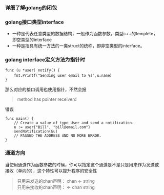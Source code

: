 ### 详细了解golang的闭包

### golang接口类型interface
+ 一种是代表任意类型的数据结构，一般作为函数参数，类型c++的templete，即空类型的interface
+ 一种是指具有统一方法的一类struct的统称，即非空类型的interface。

### golang interface定义方法为指针时
``` golang
func (u *user) notify() {   
    fmt.Printf("Sending user email to %s“,u.name）
}
```
那么对应的接口调用也使用指针，不然会报
>method has pointer receiverd

错误
``` golang
func main() {
    // Create a value of type User and send a notification.
    u := user{"Bill", "bill@email.com"}
    sendNotification(&u)
    // PASSED THE ADDRESS AND NO MORE ERROR.
}
```
### 通道方向
当使用通道作为函数参数的时候，你可以指定这个通道是不是只是用来作为发送或接收（单向的），这个特性可以提升程序的安全性
>只用来发送的chan声明： chan <- string   
只用来接收的chan声明： <- chan string

